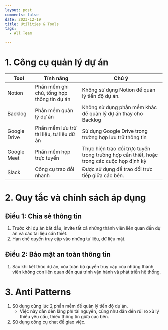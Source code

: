 ```yaml
---
layout: post
comments: false
date: 2023-12-19
title: Utilities & Tools
tags:
  - All Team

---
```


# 1. Công cụ quản lý dự án


| Tool         | Tính năng                                  | Chú ý                                                                                     |
| ------------ | ------------------------------------------ | ----------------------------------------------------------------------------------------- |
| Notion       | Phần mềm ghi chú, tổng hợp thông tin dự án | Không sử dụng Notion để quản lý tiến độ dự án.                                            |
| Backlog      | Phần mềm quản lý dự án                     | Không sử dụng phần mềm khác để quản lý dự án thay cho Backlog                             |
| Google Drive | Phần mềm lưu trữ tài liệu, tư liệu dữ án   | Sử dụng Google Drive trong trường hợp lưu trữ thông tin                                   |
| Google Meet  | Phần mềm họp trực tuyến                    | Thực hiện trao đổi trực tuyến trong trường hợp cần thiết, hoặc trong các cuộc họp định kỳ |
| Slack        | Công cụ trao đổi nhanh                     | Được sử dụng để trao đổi trực tiếp giữa các bên.                                          |


# 2. Quy tắc và chính sách áp dụng


## Điều 1: Chia sẻ thông tin

1. Trước khi dự án bắt đầu, invite tất cả những thành viên liên quan đến dự án và các tài liệu cần thiết.
2. Hạn chế quyền truy cập vào những tư liệu, dữ liệu mật.

## Điều 2: Bảo mật an toàn thông tin

1. Sau khi kết thúc dự án, xóa toàn bộ quyền truy cập của những thành viên không còn liên quan đến quá trình vận hành và phát triển hệ thống.

# 3. Anti Patterns

1. Sử dụng cùng lúc 2 phần mềm để quản lý tiến độ dự án.
	- Việc này dẫn đến lãng phí tài nguyễn, cũng như dẫn đến rủi ro xử lý thiếu yêu cầu, thiếu thông tin giữa các bên.
2. Sử dụng công cụ chat để giao việc.

